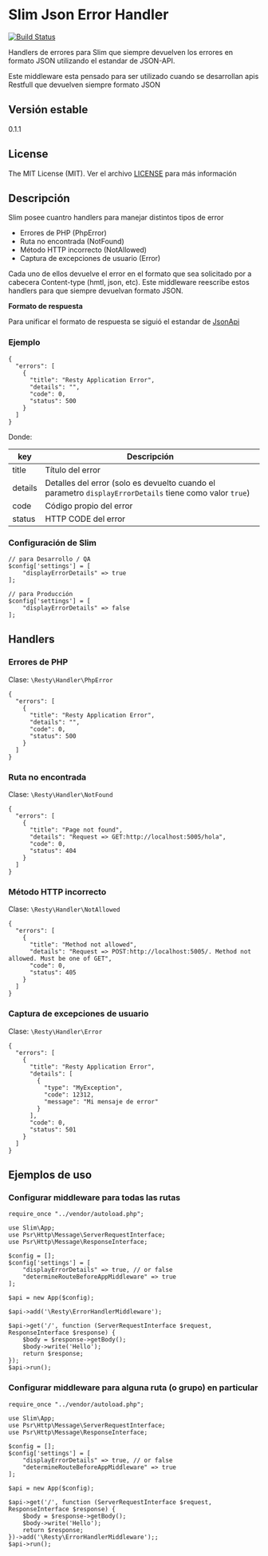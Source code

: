 Slim Json Error Handler
======================

[![Build Status](https://travis-ci.org/mostofreddy/slim-json-handler-error.svg?branch=master)](https://travis-ci.org/mostofreddy/slim-json-handler-error)

Handlers de errores para Slim que siempre devuelven los errores en formato JSON utilizando el estandar de JSON-API.

Este middleware esta pensado para ser utilizado cuando se desarrollan apis Restfull que devuelven siempre formato JSON

Versión estable
---------------

0.1.1

License
-------

The MIT License (MIT). Ver el archivo [LICENSE](LICENSE.md) para más información

Descripción
------------

Slim posee cuantro handlers para manejar distintos tipos de error

* Errores de PHP (PhpError)
* Ruta no encontrada (NotFound)
* Método HTTP incorrecto (NotAllowed)
* Captura de excepciones de usuario (Error)

Cada uno de ellos devuelve el error en el formato que sea solicitado por a cabecera Content-type (hmtl, json, etc). Este middleware reescribe estos handlers para que siempre devuelvan formato JSON.

__Formato de respuesta__

Para unificar el formato de respuesta se siguió el estandar de [JsonApi](http://jsonapi.org/format/#error-objects)

### Ejemplo

```
{
  "errors": [
    {
      "title": "Resty Application Error",
      "details": "",
      "code": 0,
      "status": 500
    }
  ]
}
```

Donde:

| key | Descripción |
|---|---|
| title | Título del error |
| details | Detalles del error (solo es devuelto cuando el parametro `displayErrorDetails` tiene como valor `true`) |
| code | Código propio del error |
| status | HTTP CODE del error |

### Configuración de Slim

```
// para Desarrollo / QA
$config['settings'] = [
    "displayErrorDetails" => true
];

// para Producción
$config['settings'] = [
    "displayErrorDetails" => false
];
```

Handlers
--------

### Errores de PHP

Clase: `\Resty\Handler\PhpError`

```
{
  "errors": [
    {
      "title": "Resty Application Error",
      "details": "",
      "code": 0,
      "status": 500
    }
  ]
}
```

### Ruta no encontrada

Clase: `\Resty\Handler\NotFound`

```
{
  "errors": [
    {
      "title": "Page not found",
      "details": "Request => GET:http://localhost:5005/hola",
      "code": 0,
      "status": 404
    }
  ]
}
```

### Método HTTP incorrecto

Clase: `\Resty\Handler\NotAllowed`

```
{
  "errors": [
    {
      "title": "Method not allowed",
      "details": "Request => POST:http://localhost:5005/. Method not allowed. Must be one of GET",
      "code": 0,
      "status": 405
    }
  ]
}
```

### Captura de excepciones de usuario

Clase: `\Resty\Handler\Error`

```
{
  "errors": [
    {
      "title": "Resty Application Error",
      "details": [
        {
          "type": "MyException",
          "code": 12312,
          "message": "Mi mensaje de error"
        }
      ],
      "code": 0,
      "status": 501
    }
  ]
}
```


## Ejemplos de uso

### Configurar middleware para todas las rutas

```
require_once "../vendor/autoload.php";

use Slim\App;
use Psr\Http\Message\ServerRequestInterface;
use Psr\Http\Message\ResponseInterface;

$config = [];
$config['settings'] = [
    "displayErrorDetails" => true, // or false
    "determineRouteBeforeAppMiddleware" => true
];

$api = new App($config);

$api->add('\Resty\ErrorHandlerMiddleware');

$api->get('/', function (ServerRequestInterface $request, ResponseInterface $response) {
    $body = $response->getBody();
    $body->write('Hello');
    return $response;
});
$api->run();
```

### Configurar middleware para alguna ruta (o grupo) en particular

```
require_once "../vendor/autoload.php";

use Slim\App;
use Psr\Http\Message\ServerRequestInterface;
use Psr\Http\Message\ResponseInterface;

$config = [];
$config['settings'] = [
    "displayErrorDetails" => true, // or false
    "determineRouteBeforeAppMiddleware" => true
];

$api = new App($config);

$api->get('/', function (ServerRequestInterface $request, ResponseInterface $response) {
    $body = $response->getBody();
    $body->write('Hello');
    return $response;
})->add('\Resty\ErrorHandlerMiddleware');;
$api->run();
```
